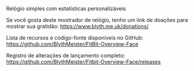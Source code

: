 Relógio simples com estatísticas personalizáveis

Se você gosta deste mostrador de relógio, tenho um link de doações para mostrar sua gratidão: https://www.blyth.me.uk/donations/

Lista de recursos e código-fonte disponíveis no GitHub: https://github.com/BlythMeister/FitBit-Overview-Face

Registro de alterações de lançamento completo: https://github.com/BlythMeister/Fitbit-Overview-Face/releases